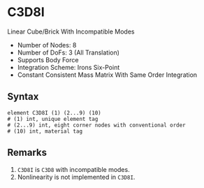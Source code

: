 # C3D8I

Linear Cube/Brick With Incompatible Modes

* Number of Nodes: 8
* Number of DoFs: 3 (All Translation)
* Supports Body Force
* Integration Scheme: Irons Six-Point
* Constant Consistent Mass Matrix With Same Order Integration

## Syntax

```
element C3D8I (1) (2...9) (10)
# (1) int, unique element tag
# (2...9) int, eight corner nodes with conventional order
# (10) int, material tag
```

## Remarks

1. `C3D8I` is `C3D8` with incompatible modes.
2. Nonlinearity is not implemented in `C3D8I`.
